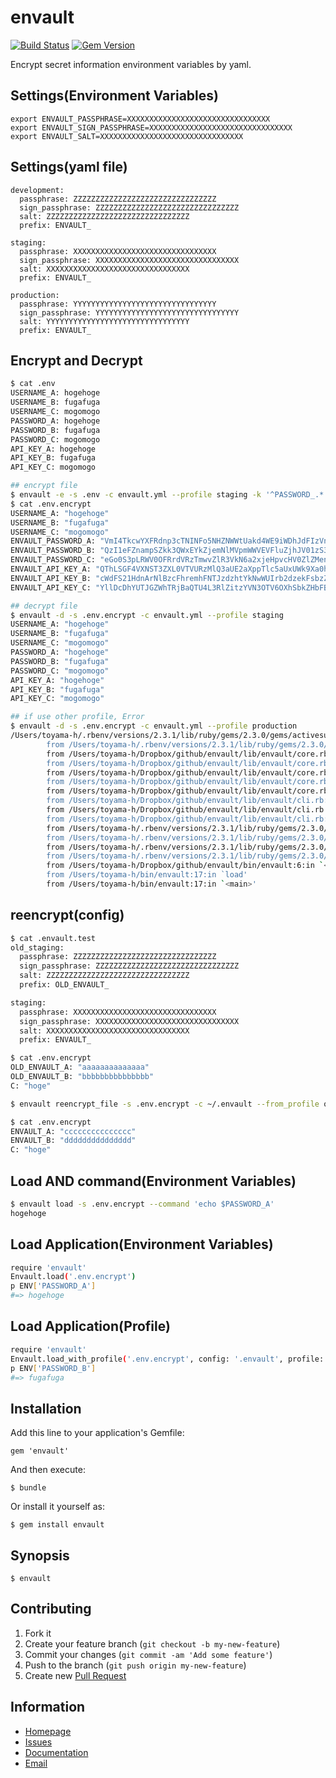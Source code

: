 # envault
[![Build Status](https://secure.travis-ci.org/toyama0919/envault.png?branch=master)](http://travis-ci.org/toyama0919/envault)
[![Gem Version](https://badge.fury.io/rb/envault.svg)](http://badge.fury.io/rb/envault)

Encrypt secret information environment variables by yaml.

## Settings(Environment Variables)
```
export ENVAULT_PASSPHRASE=XXXXXXXXXXXXXXXXXXXXXXXXXXXXXXXX
export ENVAULT_SIGN_PASSPHRASE=XXXXXXXXXXXXXXXXXXXXXXXXXXXXXXXX
export ENVAULT_SALT=XXXXXXXXXXXXXXXXXXXXXXXXXXXXXXXX
```

## Settings(yaml file)
```
development:
  passphrase: ZZZZZZZZZZZZZZZZZZZZZZZZZZZZZZZZ
  sign_passphrase: ZZZZZZZZZZZZZZZZZZZZZZZZZZZZZZZZ
  salt: ZZZZZZZZZZZZZZZZZZZZZZZZZZZZZZZZ
  prefix: ENVAULT_

staging:
  passphrase: XXXXXXXXXXXXXXXXXXXXXXXXXXXXXXXX
  sign_passphrase: XXXXXXXXXXXXXXXXXXXXXXXXXXXXXXXX
  salt: XXXXXXXXXXXXXXXXXXXXXXXXXXXXXXXX
  prefix: ENVAULT_

production:
  passphrase: YYYYYYYYYYYYYYYYYYYYYYYYYYYYYYYY
  sign_passphrase: YYYYYYYYYYYYYYYYYYYYYYYYYYYYYYYY
  salt: YYYYYYYYYYYYYYYYYYYYYYYYYYYYYYYY
  prefix: ENVAULT_
```

## Encrypt and Decrypt
```bash
$ cat .env
USERNAME_A: hogehoge
USERNAME_B: fugafuga
USERNAME_C: mogomogo
PASSWORD_A: hogehoge
PASSWORD_B: fugafuga
PASSWORD_C: mogomogo
API_KEY_A: hogehoge
API_KEY_B: fugafuga
API_KEY_C: mogomogo

## encrypt file
$ envault -e -s .env -c envault.yml --profile staging -k '^PASSWORD_.*' '^API_KEY_.*' > .env.encrypt
$ cat .env.encrypt
USERNAME_A: "hogehoge"
USERNAME_B: "fugafuga"
USERNAME_C: "mogomogo"
ENVAULT_PASSWORD_A: "VmI4TkcwYXFRdnp3cTNINFo5NHZNWWtUakd4WE9iWDhJdFIzVnQydXlMaz0tLU5CS2JONW1FalorMGxsOGxUYmpXUFE9PQ==--3e301c251f5a7cf0e6280daa3bc14cc04c2cbff492758028c9e5fd6ddc72660e"
ENVAULT_PASSWORD_B: "QzI1eFZnampSZkk3QWxEYkZjemNlMVpmWWVEVFluZjhJV01zS3JKNUlvST0tLUNvWDdNWVFGMUMwVGEvaTNFMkJVU2c9PQ==--d58c39f5e71b382f2d2778e8c02c58339ed330e0dc31067ed6544fcb94397700"
ENVAULT_PASSWORD_C: "eGo0S3pLRWV0OFRrdVRzTmwvZlR3VkN6a2xjeHpvcHV0ZlZMenNOUm1Wbz0tLS80WjFuRzQrQ29uSU5SbDBSOGUyRlE9PQ==--7c2342c9533b70af50be5cf1dd12aa66f595263ea4c8aa347b185a7a8e57fb3c"
ENVAULT_API_KEY_A: "QThLSGF4VXNST3ZXL0VTVURzMlQ3aUE2aXppTlc5aUxUWk9Xa0hXS25NYz0tLTAxWlI0OU0zdnZXUG1MdmtYY2FZK0E9PQ==--fff50bafac593d6c50da369f1e040e0f6db8623299078ccda029bbeed12a93c7"
ENVAULT_API_KEY_B: "cWdFS21HdnArNlBzcFhremhFNTJzdzhtYkNwWUIrb2dzekFsbzZxQjRsQT0tLWZUZTdpYW1Bc2xqRXcvMjB4eDRNc1E9PQ==--edb6d0bace9f1cd4c9eeef0a9289d43fd6724625e601aa46e9ebb12f6405efb6"
ENVAULT_API_KEY_C: "YllDcDhYUTJGZWhTRjBaQTU4L3RlZitzYVN3OTV6OXhSbkZHbFBWaWF3cz0tLVo1MGFZVkNWQ3g2UXdwRlBFaW43MWc9PQ==--fd0642530754f235856f9ebba252bb34156666498433e05c2ce29573aad6ec69"

## decrypt file
$ envault -d -s .env.encrypt -c envault.yml --profile staging
USERNAME_A: "hogehoge"
USERNAME_B: "fugafuga"
USERNAME_C: "mogomogo"
PASSWORD_A: "hogehoge"
PASSWORD_B: "fugafuga"
PASSWORD_C: "mogomogo"
API_KEY_A: "hogehoge"
API_KEY_B: "fugafuga"
API_KEY_C: "mogomogo"

## if use other profile, Error
$ envault -d -s .env.encrypt -c envault.yml --profile production                                                                                            1 ↵
/Users/toyama-h/.rbenv/versions/2.3.1/lib/ruby/gems/2.3.0/gems/activesupport-4.2.5/lib/active_support/message_verifier.rb:49:in `verify': ActiveSupport::MessageVerifier::InvalidSignature (ActiveSupport::MessageVerifier::InvalidSignature)
        from /Users/toyama-h/.rbenv/versions/2.3.1/lib/ruby/gems/2.3.0/gems/activesupport-4.2.5/lib/active_support/message_encryptor.rb:64:in `decrypt_and_verify'
        from /Users/toyama-h/Dropbox/github/envault/lib/envault/core.rb:51:in `block in decrypt_process'
        from /Users/toyama-h/Dropbox/github/envault/lib/envault/core.rb:49:in `each'
        from /Users/toyama-h/Dropbox/github/envault/lib/envault/core.rb:49:in `map'
        from /Users/toyama-h/Dropbox/github/envault/lib/envault/core.rb:49:in `decrypt_process'
        from /Users/toyama-h/Dropbox/github/envault/lib/envault/core.rb:44:in `decrypt_yaml'
        from /Users/toyama-h/Dropbox/github/envault/lib/envault/cli.rb:74:in `block in decrypt_file'
        from /Users/toyama-h/Dropbox/github/envault/lib/envault/cli.rb:73:in `each'
        from /Users/toyama-h/Dropbox/github/envault/lib/envault/cli.rb:73:in `decrypt_file'
        from /Users/toyama-h/.rbenv/versions/2.3.1/lib/ruby/gems/2.3.0/gems/thor-0.19.1/lib/thor/command.rb:27:in `run'
        from /Users/toyama-h/.rbenv/versions/2.3.1/lib/ruby/gems/2.3.0/gems/thor-0.19.1/lib/thor/invocation.rb:126:in `invoke_command'
        from /Users/toyama-h/.rbenv/versions/2.3.1/lib/ruby/gems/2.3.0/gems/thor-0.19.1/lib/thor.rb:359:in `dispatch'
        from /Users/toyama-h/.rbenv/versions/2.3.1/lib/ruby/gems/2.3.0/gems/thor-0.19.1/lib/thor/base.rb:440:in `start'
        from /Users/toyama-h/Dropbox/github/envault/bin/envault:6:in `<top (required)>'
        from /Users/toyama-h/bin/envault:17:in `load'
        from /Users/toyama-h/bin/envault:17:in `<main>'
```

## reencrypt(config)
```bash
$ cat .envault.test
old_staging:
  passphrase: ZZZZZZZZZZZZZZZZZZZZZZZZZZZZZZZZ
  sign_passphrase: ZZZZZZZZZZZZZZZZZZZZZZZZZZZZZZZZ
  salt: ZZZZZZZZZZZZZZZZZZZZZZZZZZZZZZZZ
  prefix: OLD_ENVAULT_

staging:
  passphrase: XXXXXXXXXXXXXXXXXXXXXXXXXXXXXXXX
  sign_passphrase: XXXXXXXXXXXXXXXXXXXXXXXXXXXXXXXX
  salt: XXXXXXXXXXXXXXXXXXXXXXXXXXXXXXXX
  prefix: ENVAULT_

$ cat .env.encrypt
OLD_ENVAULT_A: "aaaaaaaaaaaaaa"
OLD_ENVAULT_B: "bbbbbbbbbbbbbbb"
C: "hoge"

$ envault reencrypt_file -s .env.encrypt -c ~/.envault --from_profile old_staging --to_profile staging --overwrite

$ cat .env.encrypt
ENVAULT_A: "ccccccccccccccc"
ENVAULT_B: "ddddddddddddddd"
C: "hoge"

```

## Load AND command(Environment Variables)
```bash
$ envault load -s .env.encrypt --command 'echo $PASSWORD_A'
hogehoge
```

## Load Application(Environment Variables)
```bash
require 'envault'
Envault.load('.env.encrypt')
p ENV['PASSWORD_A']
#=> hogehoge
```

## Load Application(Profile)
```bash
require 'envault'
Envault.load_with_profile('.env.encrypt', config: '.envault', profile: 'staging')
p ENV['PASSWORD_B']
#=> fugafuga
```

## Installation

Add this line to your application's Gemfile:

    gem 'envault'

And then execute:

    $ bundle

Or install it yourself as:

    $ gem install envault

## Synopsis

    $ envault

## Contributing

1. Fork it
2. Create your feature branch (`git checkout -b my-new-feature`)
3. Commit your changes (`git commit -am 'Add some feature'`)
4. Push to the branch (`git push origin my-new-feature`)
5. Create new [Pull Request](../../pull/new/master)

## Information

* [Homepage](https://github.com/toyama0919/envault)
* [Issues](https://github.com/toyama0919/envault/issues)
* [Documentation](http://rubydoc.info/gems/envault/frames)
* [Email](mailto:toyama0919@gmail.com)
